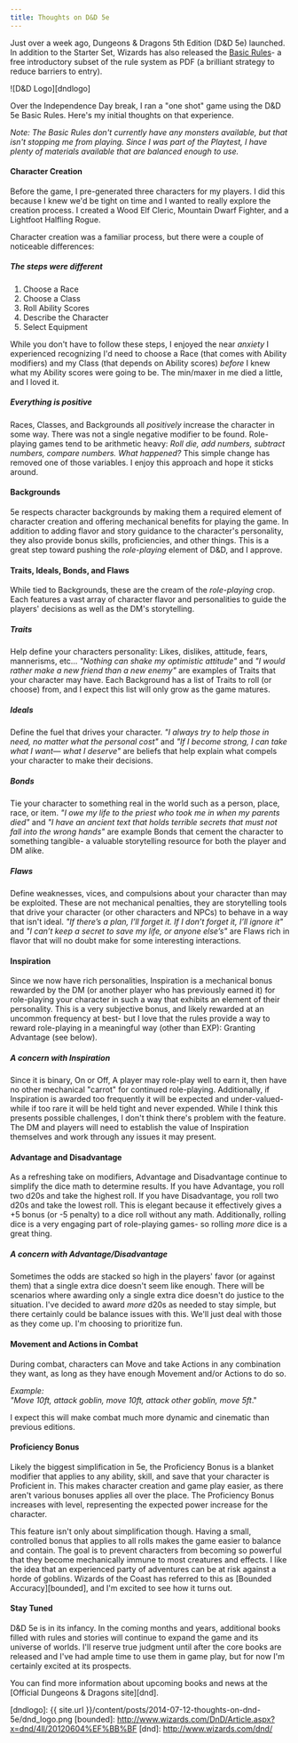 ```yaml
---
title: Thoughts on D&D 5e
---
```


Just over a week ago, Dungeons & Dragons 5th Edition (D&D 5e) launched. In addition to the Starter Set, Wizards has also released the [Basic Rules][basic]- a free introductory subset of the rule system as PDF (a brilliant strategy to reduce barriers to entry). 

![D&D Logo][dndlogo]

Over the Independence Day break, I ran a "one shot" game using the D&D 5e Basic Rules. Here's my initial thoughts on that experience.

_Note: The Basic Rules don't currently have any monsters available, but that isn't stopping me from playing. Since I was part of the Playtest, I have plenty of materials available that are balanced enough to use._ 


#### Character Creation ####

Before the game, I pre-generated three characters for my players. I did this because I knew we'd be tight on time and I wanted to really explore the creation process. I created a Wood Elf Cleric, Mountain Dwarf Fighter, and a Lightfoot Halfling Rogue. 

Character creation was a familiar process, but there were a couple of noticeable differences:

##### The steps were different #####

1. Choose a Race
2. Choose a Class
3. Roll Ability Scores
4. Describe the Character
5. Select Equipment

While you don't have to follow these steps, I enjoyed the near _anxiety_ I experienced recognizing I'd need to choose a Race (that comes with Ability modifiers) and my Class (that depends on Ability scores) _before_ I knew what my Ability scores were going to be. The min/maxer in me died a little, and I loved it.

##### Everything is positive #####

Races, Classes, and Backgrounds all _positively_ increase the character in some way. There was not a single negative modifier to be found. Role-playing games tend to be arithmetic heavy: _Roll die, add numbers, subtract numbers, compare numbers. What happened?_ This simple change has removed one of those variables. I enjoy this approach and hope it sticks around. 


#### Backgrounds ####

5e respects character backgrounds by making them a required element of character creation and offering mechanical benefits for playing the game. In addition to adding flavor and story guidance to the character's personality, they also provide bonus skills, proficiencies, and other things. This is a great step toward pushing the _role-playing_ element of D&D, and I approve.


#### Traits, Ideals, Bonds, and Flaws ####

While tied to Backgrounds, these are the cream of the _role-playing_ crop. Each features a vast array of character flavor and personalities to guide the players' decisions as well as the DM's storytelling.

##### Traits #####

Help define your characters personality: Likes, dislikes, attitude, fears, mannerisms, etc... _"Nothing can shake my optimistic attitude"_ and _"I would rather make a new friend than a new enemy"_ are examples of Traits that your character may have. Each Background has a list of Traits to roll (or choose) from, and I expect this list will only grow as the game matures.

##### Ideals #####

Define the fuel that drives your character. _"I always try to help those in need, no matter what the personal cost"_ and _"If I become strong, I can take what I want— what I deserve"_ are beliefs that help explain what compels your character to make their decisions.

##### Bonds #####

Tie your character to something real in the world such as a person, place, race, or item. _"I owe my life to the priest who took me in when my parents died"_ and _"I have an ancient text that holds terrible secrets that must not fall into the wrong hands"_ are example Bonds that cement the character to something tangible- a valuable storytelling resource for both the player and DM alike.

##### Flaws #####

Define weaknesses, vices, and compulsions about your character than may be exploited. These are not mechanical penalties, they are storytelling tools that drive your character (or other characters and NPCs) to behave in a way that isn't ideal. _"If there’s a plan, I’ll forget it. If I don’t forget it, I’ll ignore it"_ and _"I can’t keep a secret to save my life, or anyone else’s"_ are Flaws rich in flavor that will no doubt make for some interesting interactions.


#### Inspiration ####

Since we now have rich personalities, Inspiration is a mechanical bonus rewarded by the DM (or another player who has previously earned it) for role-playing your character in such a way that exhibits an element of their personality. This is a very subjective bonus, and likely rewarded at an uncommon frequency at best- but I love that the rules provide a way to reward role-playing in a meaningful way (other than EXP): Granting Advantage (see below).

##### A concern with Inspiration #####

Since it is binary, On or Off, A player may role-play well to earn it, then have no other mechanical "carrot" for continued role-playing. Additionally, if Inspiration is awarded too frequently it will be expected and under-valued- while if too rare it will be held tight and never expended. While I think this presents possible challenges, I don't think there's problem with the feature. The DM and players will need to establish the value of Inspiration themselves and work through any issues it may present.


#### Advantage and Disadvantage ###

As a refreshing take on modifiers, Advantage and Disadvantage continue to simplify the dice math to determine results. If you have Advantage, you roll two d20s and take the highest roll. If you have Disadvantage, you roll two d20s and take the lowest roll. This is elegant because it effectively gives a +5 bonus (or -5 penalty) to a dice roll without any math. Additionally, rolling dice is a very engaging part of role-playing games- so rolling _more_ dice is a great thing.

##### A concern with Advantage/Disadvantage #####

Sometimes the odds are stacked so high in the players' favor (or against them) that a single extra dice doesn't seem like enough. There will be scenarios where awarding only a single extra dice doesn't do justice to the situation. I've decided to award _more_ d20s as needed to stay simple, but there certainly could be balance issues with this. We'll just deal with those as they come up. I'm choosing to prioritize fun.


#### Movement and Actions in Combat ####

During combat, characters can Move and take Actions in any combination they want, as long as they have enough Movement and/or Actions to do so. 

_Example:_  
_"Move 10ft, attack goblin, move 10ft, attack other goblin, move 5ft_." 

I expect this will make combat much more dynamic and cinematic than previous editions. 


#### Proficiency Bonus ####

Likely the biggest simplification in 5e, the Proficiency Bonus is a blanket modifier that applies to any ability, skill, and save that your character is Proficient in. This makes character creation and game play easier, as there aren't various bonuses applies all over the place. The Proficiency Bonus increases with level, representing the expected power increase for the character. 

This feature isn't only about simplification though. Having a small, controlled bonus that applies to all rolls makes the game easier to balance and contain. The goal is to prevent characters from becoming so powerful that they become mechanically immune to most creatures and effects. I like the idea that an experienced party of adventures can be at risk against a horde of goblins. Wizards of the Coast has referred to this as [Bounded Accuracy][bounded], and I'm excited to see how it turns out.


#### Stay Tuned ####

D&D 5e is in its infancy. In the coming months and years, additional books filled with rules and stories will continue to expand the game and its universe of worlds. I'll reserve true judgment until after the core books are released and I've had ample time to use them in game play, but for now I'm certainly excited at its prospects.

You can find more information about upcoming books and news at the [Official Dungeons & Dragons site][dnd].

[basic]: http://www.wizards.com/dnd/Article.aspx?x=dnd/basicrules
[backgrounds]: http://www.wizards.com/dnd/Article.aspx?x=dnd/4ll/20140505
[dndlogo]: {{ site.url }}/content/posts/2014-07-12-thoughts-on-dnd-5e/dnd_logo.png
[bounded]: http://www.wizards.com/DnD/Article.aspx?x=dnd/4ll/20120604%EF%BB%BF
[dnd]: http://www.wizards.com/dnd/